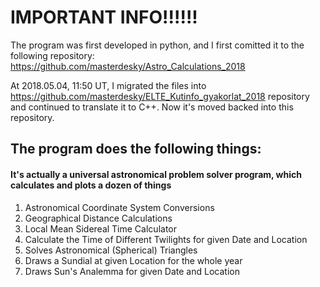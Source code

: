 # IMPORTANT INFO!!!!!!

The program was first developed in python, and I first comitted it to the following repository:
https://github.com/masterdesky/Astro_Calculations_2018

At 2018.05.04, 11:50 UT, I migrated the files into https://github.com/masterdesky/ELTE_Kutinfo_gyakorlat_2018 repository and continued to translate it to C++. Now it's moved backed into this repository.

## The program does the following things:
#### It's actually a universal astronomical problem solver program, which calculates and plots a dozen of things
1. Astronomical Coordinate System Conversions
2. Geographical Distance Calculations
3. Local Mean Sidereal Time Calculator
4. Calculate the Time of Different Twilights for given Date and Location
5. Solves Astronomical (Spherical) Triangles
6. Draws a Sundial at given Location for the whole year
7. Draws Sun's Analemma for given Date and Location
